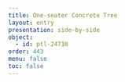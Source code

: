 ```yaml
---
title: One-seater Concrete Tree
layout: entry
presentation: side-by-side
object:
  - id: ptl-24710
order: 443
menu: false
toc: false
---
```

